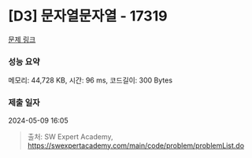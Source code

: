 # [D3] 문자열문자열 - 17319 

[문제 링크](https://swexpertacademy.com/main/code/problem/problemDetail.do?contestProbId=AYgEiwbKy48DFARP) 

### 성능 요약

메모리: 44,728 KB, 시간: 96 ms, 코드길이: 300 Bytes

### 제출 일자

2024-05-09 16:05



> 출처: SW Expert Academy, https://swexpertacademy.com/main/code/problem/problemList.do